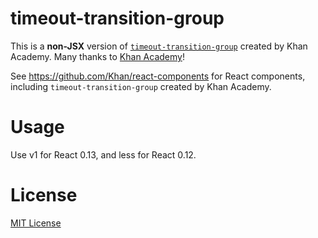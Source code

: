 # timeout-transition-group

This is a **non-JSX** version of [`timeout-transition-group`](https://github.com/Khan/react-components/blob/master/js/timeout-transition-group.jsx) created by Khan Academy. Many thanks to [Khan Academy](https://www.khanacademy.org)!

See https://github.com/Khan/react-components for React components, including `timeout-transition-group` created by Khan Academy.

# Usage

Use v1 for React 0.13, and less for React 0.12.

# License

[MIT License](http://opensource.org/licenses/MIT)
